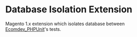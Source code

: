 Database Isolation Extension
============================

Magento 1.x extension which isolates database between [Ecomdev_PHPUnit](https://github.com/EcomDev/EcomDev_PHPUnit)'s tests.
